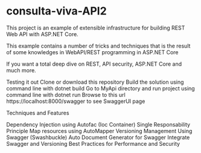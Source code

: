 # consulta-viva-API2

This project is an example of extensible infrastructure for building REST Web API with ASP.NET Core.

This example contains a number of tricks and techniques that is the result of some knowledges in WebAPI/REST programming in ASP.NET Core

If you want a total deep dive on REST, API security, ASP.NET Core and much more.

Testing it out
Clone or download this repository
Build the solution using command line with dotnet build
Go to MyApi directory and run project using command line with dotnet run
Browse to this url https://localhost:8000/swagger to see SwaggerUI page

Techniques and Features

Dependency Injection using Autofac (Ioc Container)
Single Responsability Principle
Map resources using AutoMapper
Versioning Management
Using Swagger (Swashbuckle)
Auto Document Generator for Swagger
Integrate Swagger and Versioning
Best Practices for Performance and Security